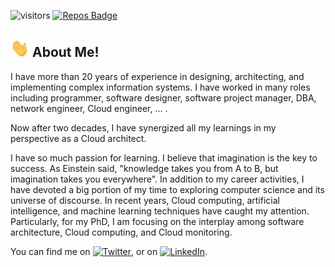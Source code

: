 
![visitors](https://visitor-badge.glitch.me/badge?page_id=${williampourmajidi}.${williampourmajidi}&left_color=green&right_color=red)
[![Repos Badge](https://badges.pufler.dev/repos/WilliamPourmajidi)](https://badges.pufler.dev)

## <img src="https://raw.githubusercontent.com/WilliamPourmajidi/WilliamPourmajidi/master/wave.gif" width="30px"> About Me! 

I have more than 20 years of experience in designing, architecting, and implementing complex information systems. I have worked in many roles including programmer, software designer, software project manager, DBA, network engineer, Cloud engineer, ... .

Now after two decades, I have synergized all my learnings in my perspective as a Cloud architect.

I have so much passion for learning. I believe that imagination is the key to success. As Einstein said, "knowledge takes you from A to B, but imagination takes you everywhere". In addition to my career activities, I have devoted a big portion of my time to exploring computer science and its universe of discourse. In recent years, Cloud computing, artificial intelligence, and machine learning techniques have caught my attention. Particularly, for my PhD, I am focusing on the interplay among software architecture, Cloud computing, and Cloud monitoring.

You can find me on [![Twitter][1.2]][1],  or on [![LinkedIn][3.2]][3].

<!--- 
## 🔧 Technologies & Tools
![](https://img.shields.io/badge/OS-Linux-informational?style=flat&logo=linux&logoColor=white&color=2bbc8a)
![](https://img.shields.io/badge/Editor-IntelliJ_IDEA-informational?style=flat&logo=intellij-idea&logoColor=white&color=2bbc8a)
![](https://img.shields.io/badge/Code-Python-informational?style=flat&logo=python&logoColor=white&color=2bbc8a)
![](https://img.shields.io/badge/Code-JavaScript-informational?style=flat&logo=javascript&logoColor=white&color=2bbc8a)
![](https://img.shields.io/badge/Code-Golang-informational?style=flat&logo=go&logoColor=white&color=2bbc8a)
![](https://img.shields.io/badge/Code-Make-informational?style=flat&logo=cmake&logoColor=white&color=2bbc8a)
![](https://img.shields.io/badge/Code-Vue-informational?style=flat&logo=vue.js&logoColor=white&color=2bbc8a)
![](https://img.shields.io/badge/Shell-Bash-informational?style=flat&logo=gnu-bash&logoColor=white&color=2bbc8a)
![](https://img.shields.io/badge/Tools-PostgreSQL-informational?style=flat&logo=postgresql&logoColor=white&color=2bbc8a)
![](https://img.shields.io/badge/Tools-Docker-informational?style=flat&logo=docker&logoColor=white&color=2bbc8a)
![](https://img.shields.io/badge/Tools-Kubernetes-informational?style=flat&logo=kubernetes&logoColor=white&color=2bbc8a)
![](https://img.shields.io/badge/Tools-Red_Hat_OpenShift-informational?style=flat&logo=red-hat-open-shift&logoColor=white&color=2bbc8a)
![](https://img.shields.io/badge/Cloud-Digital_Ocean-informational?style=flat&logo=digitalocean&logoColor=white&color=2bbc8a)
-->
<!-- links to social media icons -->

<!-- icons with padding -->

[1.1]: http://i.imgur.com/tXSoThF.png (twitter icon with padding)
[2.1]: http://i.imgur.com/0o48UoR.png (github icon with padding)

<!-- icons without padding -->

[1.2]: http://i.imgur.com/wWzX9uB.png (twitter icon without padding)
[2.2]: http://i.imgur.com/9I6NRUm.png (github icon without padding)
[3.2]: https://raw.githubusercontent.com/MartinHeinz/MartinHeinz/master/linkedin-3-16.png (LinkedIn icon without padding)


<!-- links to your social media accounts -->

[1]: https://twitter.com/CloudSavant
[2]: https://github.com/WilliamPourmajidi
[3]: https://www.linkedin.com/in/william-pourmajidi/


<!-- Resources -->
<!-- Icons: https://simpleicons.org/ -->
<!-- GitHub Stats: https://github.com/anuraghazra/github-readme-stats -->
<!-- Emojis: https://emojipedia.org/emoji/ -->
<!-- HTML Emojis: https://www.fileformat.info/index.htm -->
<!-- Shields: https://shields.io/ -->
<!-- Awesome GitHub Profile README: https://github.com/abhisheknaiidu/awesome-github-profile-readme -->
